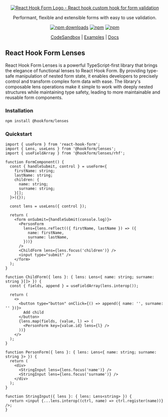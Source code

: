<div align="center">
    <p align="center">
        <a href="https://react-hook-form.com" title="React Hook Form - Simple React forms validation">
            <img src="https://raw.githubusercontent.com/bluebill1049/react-hook-form/master/docs/logo.png" alt="React Hook Form Logo - React hook custom hook for form validation" />
        </a>
    </p>
</div>

<p align="center">Performant, flexible and extensible forms with easy to use validation.</p>

<div align="center">

[![npm downloads](https://img.shields.io/npm/dm/@hookform/lenses.svg?style=for-the-badge)](https://www.npmjs.com/package/@hookform/lenses)
[![npm](https://img.shields.io/npm/dt/@hookform/lenses.svg?style=for-the-badge)](https://www.npmjs.com/package/@hookform/lenses)
[![npm](https://img.shields.io/bundlephobia/minzip/@hookform/lenses?style=for-the-badge)](https://bundlephobia.com/result?p=@hookform/lenses)

</div>

<p align="center">
  <a href="https://codesandbox.io/p/sandbox/headless-river-3s693c">CodeSandbox</a> |
  <a href="https://github.com/react-hook-form/lenses/tree/main/examples/stories">Examples</a> |
  <a href="https://react-hook-form.com/docs/uselens">Docs</a>
</p>

## React Hook Form Lenses

React Hook Form Lenses is a powerful TypeScript-first library that brings the elegance of functional lenses to React Hook Form. By providing type-safe manipulation of nested form state, it enables developers to precisely control and transform complex form data with ease. The library's composable lens operations make it simple to work with deeply nested structures while maintaining type safety, leading to more maintainable and reusable form components.

### Installation

```bash
npm install @hookform/lenses
```

### Quickstart

```tsx
import { useForm } from 'react-hook-form';
import { Lens, useLens } from '@hookform/lenses';
import { useFieldArray } from '@hookform/lenses/rhf';

function FormComponent() {
  const { handleSubmit, control } = useForm<{
    firstName: string;
    lastName: string;
    children: {
      name: string;
      surname: string;
    }[];
  }>({});

  const lens = useLens({ control });

  return (
    <form onSubmit={handleSubmit(console.log)}>
      <PersonForm
        lens={lens.reflect(({ firstName, lastName }) => ({
          name: firstName,
          surname: lastName,
        }))}
      />
      <ChildForm lens={lens.focus('children')} />
      <input type="submit" />
    </form>
  );
}

function ChildForm({ lens }: { lens: Lens<{ name: string; surname: string }[]> }) {
  const { fields, append } = useFieldArray(lens.interop());

  return (
    <>
      <button type="button" onClick={() => append({ name: '', surname: '' })}>
        Add child
      </button>
      {lens.map(fields, (value, l) => (
        <PersonForm key={value.id} lens={l} />
      ))}
    </>
  );
}

function PersonForm({ lens }: { lens: Lens<{ name: string; surname: string }> }) {
  return (
    <div>
      <StringInput lens={lens.focus('name')} />
      <StringInput lens={lens.focus('surname')} />
    </div>
  );
}

function StringInput({ lens }: { lens: Lens<string> }) {
  return <input {...lens.interop((ctrl, name) => ctrl.register(name))} />;
}
```
